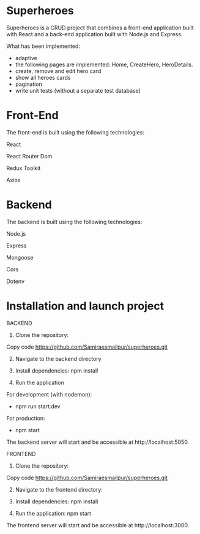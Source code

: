 # Superheroes

Superheroes is a CRUD project that combines a front-end application built with React and a back-end application built with Node.js and Express.

What has been implemented:

- adaptive
- the following pages are implemented: Home, CreateHero, HeroDetails.
- create, remove and edit hero card
- show all heroes cards
- pagination
- write unit tests (without a separate test database)

# Front-End

The front-end is built using the following technologies:

React

React Router Dom

Redux Toolkit

Axios

# Backend

The backend is built using the following technologies:

Node.js

Express

Mongoose

Cors

Dotenv

# Installation and launch project

BACKEND

1. Clone the repository:

Copy code https://github.com/Samiraesmailpur/superheroes.git

2. Navigate to the backend directory

3. Install dependencies: npm install

4. Run the application

For development (with nodemon):

- npm run start:dev

For production:

- npm start

The backend server will start and be accessible at http://localhost:5050.

FRONTEND

1. Clone the repository:

Copy code https://github.com/Samiraesmailpur/superheroes.git

2. Navigate to the frontend directory:

3. Install dependencies: npm install

4. Run the application: npm start

The frontend server will start and be accessible at http://localhost:3000.
